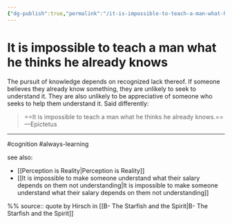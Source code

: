 ```yaml
---
{"dg-publish":true,"permalink":"/it-is-impossible-to-teach-a-man-what-he-thinks-he-already-knows/"}
---
```


# It is impossible to teach a man what he thinks he already knows


The pursuit of knowledge depends on recognized lack thereof. If someone believes they already know something, they are unlikely to seek to understand it. They are also unlikely to be appreciative of someone who seeks to help them understand it. Said differently:

> ==It is impossible to teach a man what he thinks he already knows.== —Epictetus

---
#cognition #always-learning

see also:
- [[Perception is Reality\|Perception is Reality]]
- [[It is impossible to make someone understand what their salary depends on them not understanding\|It is impossible to make someone understand what their salary depends on them not understanding]]

%% source:: quote by Hirsch in [[B- The Starfish and the Spirit\|B- The Starfish and the Spirit]]